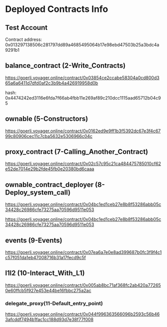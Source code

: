 # Deployed Contracts Info

## Test Account

Contract address: 0x013297138506c281797dd89a4685495064b17e98ebd47503b25a3bdc4a9291b1

## balance_contract (2-Write_Contracts)

https://goerli.voyager.online/contract/0x03854ce2ccabe58304a0cd800d365a6a6411d7dfd0af2c3b9b4a426919958d0b

hash: 0x4474242ed3116e6fda7f66ab4fbb11e269af89c210dcc1115aad65712b04c95

## ownable (5-Constructors)

https://goerli.voyager.online/contract/0x0162ed9e9ff1b3f5392dc67e3f4c6799c80906cec11c7cba5632e5306966c04c

## proxy_contract (7-Calling_Another_Contract)

https://goerli.voyager.online/contract/0x02c57c95c21ca484475785010cf62e52de7014e29b2fde45fb0e20380bd6caaa

## ownable_contract_deployer (8-Deploy_system_call)

https://goerli.voyager.online/contract/0x04bc1ed1ceb27e8b8f53286abb05c34428c26986cfe73275aa70596d9511e053

https://goerli.voyager.online/contract/0x04bc1ed1ceb27e8b8f53286abb05c34428c26986cfe73275aa70596d9511e053

## events (9-Events)

https://goerli.voyager.online/contract/0x07ea6a7e0e8ad399687b0fc3f9f4c1c57f051da1eb47008716b31a17fecd9c5f

## l1l2 (10-Interact_With_L1)

https://goerli.voyager.online/contract/0x005ab8bc71af368fc2ab420a772650e60ffcb5f927e453e44be16fbbc275a2ac

### delegate_proxy(11-Default_entry_point)

https://goerli.voyager.online/contract/0x044f996363566096b2593c56b463afcddf7494b1fac1cc188d93d7e38f77f008
